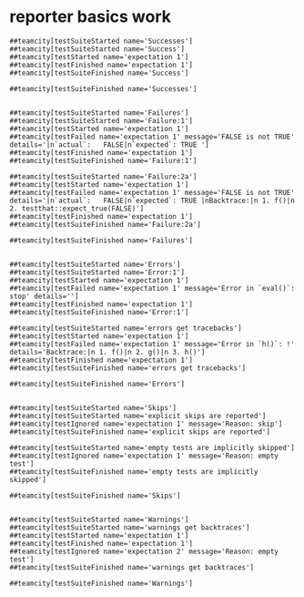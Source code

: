 # reporter basics work

    ##teamcity[testSuiteStarted name='Successes']
    ##teamcity[testSuiteStarted name='Success']
    ##teamcity[testStarted name='expectation 1']
    ##teamcity[testFinished name='expectation 1']
    ##teamcity[testSuiteFinished name='Success']
    
    ##teamcity[testSuiteFinished name='Successes']
    
    
    ##teamcity[testSuiteStarted name='Failures']
    ##teamcity[testSuiteStarted name='Failure:1']
    ##teamcity[testStarted name='expectation 1']
    ##teamcity[testFailed name='expectation 1' message='FALSE is not TRUE' details='|n`actual`:   FALSE|n`expected`: TRUE ']
    ##teamcity[testFinished name='expectation 1']
    ##teamcity[testSuiteFinished name='Failure:1']
    
    ##teamcity[testSuiteStarted name='Failure:2a']
    ##teamcity[testStarted name='expectation 1']
    ##teamcity[testFailed name='expectation 1' message='FALSE is not TRUE' details='|n`actual`:   FALSE|n`expected`: TRUE |nBacktrace:|n 1. f()|n 2. testthat::expect_true(FALSE)']
    ##teamcity[testFinished name='expectation 1']
    ##teamcity[testSuiteFinished name='Failure:2a']
    
    ##teamcity[testSuiteFinished name='Failures']
    
    
    ##teamcity[testSuiteStarted name='Errors']
    ##teamcity[testSuiteStarted name='Error:1']
    ##teamcity[testStarted name='expectation 1']
    ##teamcity[testFailed name='expectation 1' message='Error in `eval()`: stop' details='']
    ##teamcity[testFinished name='expectation 1']
    ##teamcity[testSuiteFinished name='Error:1']
    
    ##teamcity[testSuiteStarted name='errors get tracebacks']
    ##teamcity[testStarted name='expectation 1']
    ##teamcity[testFailed name='expectation 1' message='Error in `h()`: !' details='Backtrace:|n 1. f()|n 2. g()|n 3. h()']
    ##teamcity[testFinished name='expectation 1']
    ##teamcity[testSuiteFinished name='errors get tracebacks']
    
    ##teamcity[testSuiteFinished name='Errors']
    
    
    ##teamcity[testSuiteStarted name='Skips']
    ##teamcity[testSuiteStarted name='explicit skips are reported']
    ##teamcity[testIgnored name='expectation 1' message='Reason: skip']
    ##teamcity[testSuiteFinished name='explicit skips are reported']
    
    ##teamcity[testSuiteStarted name='empty tests are implicitly skipped']
    ##teamcity[testIgnored name='expectation 1' message='Reason: empty test']
    ##teamcity[testSuiteFinished name='empty tests are implicitly skipped']
    
    ##teamcity[testSuiteFinished name='Skips']
    
    
    ##teamcity[testSuiteStarted name='Warnings']
    ##teamcity[testSuiteStarted name='warnings get backtraces']
    ##teamcity[testStarted name='expectation 1']
    ##teamcity[testFinished name='expectation 1']
    ##teamcity[testIgnored name='expectation 2' message='Reason: empty test']
    ##teamcity[testSuiteFinished name='warnings get backtraces']
    
    ##teamcity[testSuiteFinished name='Warnings']
    
    

